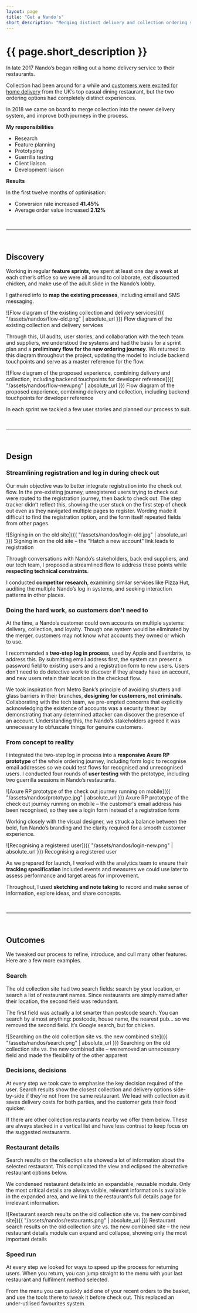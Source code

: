 ```yaml
---
layout: page
title: "Get a Nando's"
short_description: "Merging distinct delivery and collection ordering systems into one optimised experience"
---
```


# {{ page.short_description }}

In late 2017 Nando’s began rolling out a home delivery service to their restaurants.

Collection had been around for a while and [customers were excited for home delivery](http://www.ladbible.com/news/food-uk-nandos-has-officially-launched-its-own-delivery-service-20171105) from the UK’s top casual dining restaurant, but the two ordering options had completely distinct experiences.

In 2018 we came on board to merge collection into the newer delivery system, and improve both journeys in the process.

**My responsibilities**
- Research
- Feature planning
- Prototyping
- Guerrilla testing
- Client liaison
- Development liaison

**Results**

In the first twelve months of optimisation:

- Conversion rate increased **41.45%**
- Average order value increased **2.12%**

<br/>

-----

<br/>

## Discovery
Working in regular **feature sprints**, we spent at least one day a week at each other’s office so we were all around to collaborate, eat discounted chicken, and make use of the adult slide in the Nando’s lobby.

I gathered info to **map the existing processes**, including email and SMS messaging.

![Flow diagram of the existing collection and delivery services]({{ "/assets/nandos/flow-old.png" | absolute_url }})
<span class="post-meta">Flow diagram of the existing collection and delivery services</span>

Through this, UI audits, user stories, and collaboration with the tech team and suppliers, we understood the systems and had the basis for a sprint plan and a **preliminary flow for the new ordering journey**. We returned to this diagram throughout the project, updating the model to include backend touchpoints and serve as a master reference for the flow.

![Flow diagram of the proposed experience, combining delivery and collection, including backend touchpoints for developer reference]({{ "/assets/nandos/flow-new.png" | absolute_url }})
<span class="post-meta">Flow diagram of the proposed experience, combining delivery and collection, including backend touchpoints for developer reference</span>

In each sprint we tackled a few user stories and planned our process to suit.

<br/>

-----

<br/>

## Design
### Streamlining registration and log in during check out

Our main objective was to better integrate registration into the check out flow. In the pre-existing journey, unregistered users trying to check out were routed to the registration journey, then back to check out. The step tracker didn’t reflect this, showing the user stuck on the first step of check out even as they navigated multiple pages to register. Wording made it difficult to find the registration option, and the form itself repeated fields from other pages.

![Signing in on the old site]({{ "/assets/nandos/login-old.jpg" | absolute_url }})
<span class="post-meta">Signing in on the old site – the "Hatch a new account" link leads to registration</span>

Through conversations with Nando’s stakeholders, back end suppliers, and our tech team, I proposed a streamlined flow to address these points while **respecting technical constraints**.

I conducted **competitor research**, examining similar services like Pizza Hut, auditing the multiple Nando’s log in systems, and seeking interaction patterns in other places.

### Doing the hard work, so customers don't need to

At the time, a Nando’s customer could own accounts on multiple systems: delivery, collection, and loyalty. Though one system would be eliminated by the merger, customers may not know what accounts they owned or which to use.

I recommended a **two-step log in process**, used by Apple and Eventbrite, to address this. By submitting email address first, the system can present a password field to existing users and a registration form to new users. Users don’t need to do detective work to discover if they already have an account, and new users retain their location in the checkout flow.

We took inspiration from Metro Bank’s principle of avoiding shutters and glass barriers in their branches, **designing for customers, not criminals**. Collaborating with the tech team, we pre-empted concerns that explicitly acknowledging the existence of accounts was a security threat by demonstrating that any determined attacker can discover the presence of an account. Understanding this, the Nando’s stakeholders agreed it was unnecessary to obfuscate things for genuine customers.

### From concept to reality

I integrated the two-step log in process into a **responsive Axure RP prototype** of the whole ordering journey, including form logic to recognise email addresses so we could test flows for recognised and unrecognised users. I conducted four rounds of **user testing** with the prototype, including two guerrilla sessions in Nando’s restaurants.

![Axure RP prototype of the check out journey running on mobile]({{ "/assets/nandos/prototype.jpg" | absolute_url }})
<span class="post-meta">Axure RP prototype of the check out journey running on mobile – the customer's email address has been recognised, so they see a login form instead of a registration form</span>

Working closely with the visual designer, we struck a balance between the bold, fun Nando’s branding and the clarity required for a smooth customer experience.

![Recognising a registered user]({{ "/assets/nandos/login-new.png" | absolute_url }})
<span class="post-meta">Recognising a registered user</span>

As we prepared for launch, I worked with the analytics team to ensure their **tracking specification** included events and measures we could use later to assess performance and target areas for improvement.

Throughout, I used **sketching and note taking** to record and make sense of information, explore ideas, and share concepts.

<br/>

-----

<br/>

## Outcomes

We tweaked our process to refine, introduce, and cull many other features. Here are a few more examples.

### Search

The old collection site had two search fields: search by your location, or search a list of restaurant names. Since restaurants are simply named after their location, the second field was redundant.

The first field was actually a lot smarter than postcode search. You can search by almost anything: postcode, house name, the nearest pub… so we removed the second field. It’s Google search, but for chicken.

![Searching on the old collection site vs. the new combined site]({{ "/assets/nandos/search.png" | absolute_url }})
<span class="post-meta">Searching on the old collection site vs. the new combined site – we removed an unnecessary field and made the flexibility of the other apparent</span>

### Decisions, decisions

At every step we took care to emphasise the key decision required of the user. Search results show the closest collection and delivery options side-by-side if they're not from the same restaurant. We lead with collection as it saves delivery costs for both parties, and the customer gets their food quicker.

If there are other collection restaurants nearby we offer them below. These are always stacked in a vertical list and have less contrast to keep focus on the suggested restaurants.

### Restaurant details

Search results on the collection site showed a lot of information about the selected restaurant. This complicated the view and eclipsed the alternative restaurant options below.

We condensed restaurant details into an expandable, reusable module. Only the most critical details are always visible, relevant information is available in the expanded area, and we link to the restaurant’s full details page for irrelevant information.

![Restaurant search results on the old collection site vs. the new combined site]({{ "/assets/nandos/restaurants.png" | absolute_url }})
<span class="post-meta">Restaurant search results on the old collection site vs. the new combined site – the new restaurant details module can expand and collapse, showing only the most important details</span>

### Speed run

At every step we looked for ways to speed up the process for returning users. When you return, you can jump straight to the menu with your last restaurant and fulfilment method selected.

From the menu you can quickly add one of your recent orders to the basket, and use the tools there to tweak it before check out. This replaced an under-utilised favourites system.